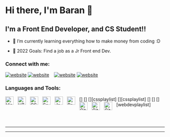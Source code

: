 
# Hi there, I'm Baran 👋 

## I'm a Front End Developer, and CS Student!!

- 🌱 I’m currently learning everything how to make money from coding :D

- 🥅 2022 Goals: Find a job as a Jr Front end Dev. 

### Connect with me:

[![website](./img/twitter-light.svg)](https://twitter.com/barannsulu#gh-light-mode-only)
[![website](./img/twitter-dark.svg)](https://twitter.com/barannsulu#gh-dark-mode-only)
&nbsp;&nbsp;
[![website](./img/linkedin-light.svg)](https://www.linkedin.com/in/baran-s%C3%BCl%C3%BC-565114207/#gh-light-mode-only)
[![website](./img/linkedin-dark.svg)](https://www.linkedin.com/in/baran-s%C3%BCl%C3%BC-565114207/#gh-dark-mode-only)

### Languages and Tools:

[<img align="left" alt="Visual Studio Code" width="26px" src="https://cdn.jsdelivr.net/gh/devicons/devicon/icons/vscode/vscode-original.svg" style="padding-right:10px;" />]
[<img align="left" alt="HTML5" width="26px" src="https://cdn.jsdelivr.net/gh/devicons/devicon/icons/html5/html5-original.svg" style="padding-right:10px;" />]
[<img align="left" alt="CSS3" width="26px" src="https://cdn.jsdelivr.net/gh/devicons/devicon/icons/css3/css3-original.svg" style="padding-right:10px;" />][cssplaylist]
[<img align="left" alt="Sass" width="26px" src="https://cdn.jsdelivr.net/gh/devicons/devicon/icons/sass/sass-original.svg" style="padding-right:10px;" />][cssplaylist]
[<img align="left" alt="JavaScript" width="26px" src="https://cdn.jsdelivr.net/gh/devicons/devicon/icons/javascript/javascript-original.svg" style="padding-right:10px;" />]
[<img align="left" alt="React" width="26px" src="https://cdn.jsdelivr.net/gh/devicons/devicon/icons/react/react-original.svg" style="padding-right:10px;" />]
[<img align="left" alt="Git" width="26px" src="https://cdn.jsdelivr.net/gh/devicons/devicon/icons/git/git-original.svg" style="padding-right:10px;" />][webdevplaylist]
[<img align="left" alt="GitHub" width="26px" src="https://user-images.githubusercontent.com/3369400/139447912-e0f43f33-6d9f-45f8-be46-2df5bbc91289.png" style="padding-right:10px;" />](https://www.youtube.com/playlist?list=PLkwxH9e_vrAJ0WbEsFA9W3I1W-g_BTsbt#gh-dark-mode-only)
[<img align="left" alt="GitHub" width="26px" src="https://user-images.githubusercontent.com/3369400/139448065-39a229ba-4b06-434b-bc67-616e2ed80c8f.png" style="padding-right:10px;" />](https://www.youtube.com/playlist?list=PLkwxH9e_vrAJ0WbEsFA9W3I1W-g_BTsbt#gh-light-mode-only)

<br />
<br />

---

---

[twitter]: https://twitter.com/barannsulu
[instagram]: https://instagram.com/Barannsulu
[linkedin]: https://www.linkedin.com/in/baran-s%C3%BCl%C3%BC-565114207/
